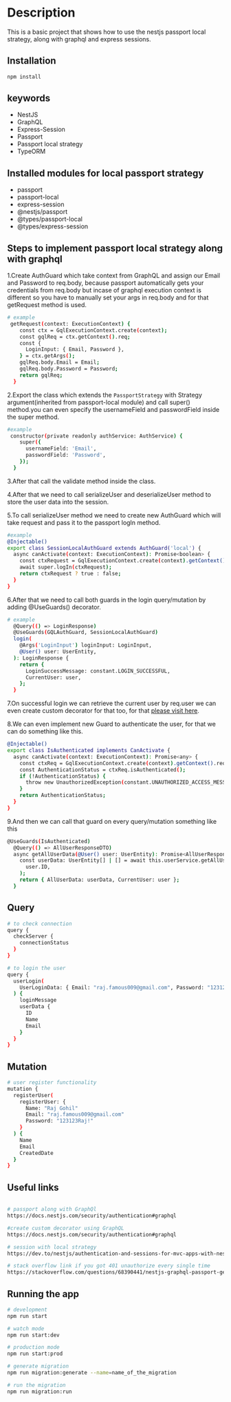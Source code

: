 # Description

This is a basic project that shows how to use the nestjs passport local strategy, along with graphql and express sessions.

## Installation

```bash
npm install
```

## keywords

- NestJS
- GraphQL
- Express-Session
- Passport
- Passport local strategy
- TypeORM

## Installed modules for local passport strategy

- passport
- passport-local
- express-session
- @nestjs/passport
- @types/passport-local
- @types/express-session

## Steps to implement passport local strategy along with graphql

1.Create AuthGuard which take context from GraphQL and assign our Email and Password to req.body, because passport automatically gets your credentials from req.body but incase of graphql execution context is different so you have to manually set your args in req.body and for that getRequest method is used.

```bash
# example
 getRequest(context: ExecutionContext) {
    const ctx = GqlExecutionContext.create(context);
    const gqlReq = ctx.getContext().req;
    const {
      LoginInput: { Email, Password },
    } = ctx.getArgs();
    gqlReq.body.Email = Email;
    gqlReq.body.Password = Password;
    return gqlReq;
  }
```

2.Export the class which extends the `PassportStrategy` with Strategy argument(inherited from passport-local module) and call super() method.you can even specify the usernameField and passwordField inside the super method.

```bash
#example
 constructor(private readonly authService: AuthService) {
    super({
      usernameField: 'Email',
      passwordField: 'Password',
    });
  }
```

3.After that call the validate method inside the class.

4.After that we need to call serializeUser and deserializeUser method to store the user data into the session.

5.To call serializeUser method we need to create new AuthGuard which will take request and pass it to the passport logIn method.

```bash
#example
@Injectable()
export class SessionLocalAuthGuard extends AuthGuard('local') {
  async canActivate(context: ExecutionContext): Promise<boolean> {
    const ctxRequest = GqlExecutionContext.create(context).getContext().req;
    await super.logIn(ctxRequest);
    return ctxRequest ? true : false;
  }
}

```

6.After that we need to call both guards in the login query/mutation by adding @UseGuards() decorator.

```bash
# example
  @Query(() => LoginResponse)
  @UseGuards(GQLAuthGuard, SessionLocalAuthGuard)
  login(
    @Args('LoginInput') loginInput: LoginInput,
    @User() user: UserEntity,
  ): LoginResponse {
    return {
      LoginSuccessMessage: constant.LOGIN_SUCCESSFUL,
      CurrentUser: user,
    };
  }
```

7.On successful login we can retrieve the current user by req.user we can even create custom decorator for that too, for that [please visit here](https://docs.nestjs.com/security/authentication#graphql 'please visit here title').

8.We can even implement new Guard to authenticate the user, for that we can do something like this.

```bash
@Injectable()
export class IsAuthenticated implements CanActivate {
  async canActivate(context: ExecutionContext): Promise<any> {
    const ctxReq = GqlExecutionContext.create(context).getContext().req;
    const AuthenticationStatus = ctxReq.isAuthenticated();
    if (!AuthenticationStatus) {
      throw new UnauthorizedException(constant.UNAUTHORIZED_ACCESS_MESSAGE);
    }
    return AuthenticationStatus;
  }
}
```

9.And then we can call that guard on every query/mutation something like this

```bash
@UseGuards(IsAuthenticated)
  @Query(() => AllUserResponseDTO)
  async getAllUserData(@User() user: UserEntity): Promise<AllUserResponseDTO> {
    const userData: UserEntity[] | [] = await this.userService.getAllUserData(
      user.ID,
    );
    return { AllUserData: userData, CurrentUser: user };
  }
```

## Query

```bash
# to check connection
query {
  checkServer {
    connectionStatus
  }
}

# to login the user
query {
  userLogin(
    UserLoginData: { Email: "raj.famous009@gmail.com", Password: "123123Raj!" }
  ) {
    loginMessage
    userData {
      ID
      Name
      Email
    }
  }
}
```

## Mutation

```bash
# user register functionality
mutation {
  registerUser(
    registerUser: {
      Name: "Raj Gohil"
      Email: "raj.famous009@gmail.com"
      Password: "123123Raj!"
    }
  ) {
    Name
    Email
    CreatedDate
  }
}

```

## Useful links

```bash

# passport along with GraphQl
https://docs.nestjs.com/security/authentication#graphql

#create custom decorator using GraphQL
https://docs.nestjs.com/security/authentication#graphql

# session with local strategy
https://dev.to/nestjs/authentication-and-sessions-for-mvc-apps-with-nestjs-55a4

# stack overflow link if you got 401 unauthorize every single time
https://stackoverflow.com/questions/68390441/nestjs-graphql-passport-getting-unauthorised-error-from-guard
```

## Running the app

```bash
# development
npm run start

# watch mode
npm run start:dev

# production mode
npm run start:prod

# generate migration
npm run migration:generate --name=name_of_the_migration

# run the migration
npm run migration:run
```
